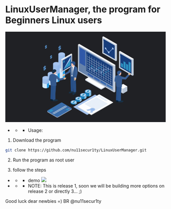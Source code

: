 # LinuxUserManager, the program for Beginners Linux users
[![](https://github.com/nu11secur1ty/LinuxUserManager/blob/main/Program/logo/user_manager.jpg)](https://github.com/nu11secur1ty/LinuxUserManager/tree/main/Program)

-  - - Usage:

1. Download the program
```bash
git clone https://github.com/nu11secur1ty/LinuxUserManager.git
```
2. Run the program as root user

3. follow the steps

- - - demo
![](https://github.com/nu11secur1ty/LinuxUserManager/blob/main/demo/UserManager.gif)

- - - NOTE: This is release 1, soon we will be building more options on release 2 or directly 3... ;)

Good luck dear newbies =)
BR @nu11secur1ty

